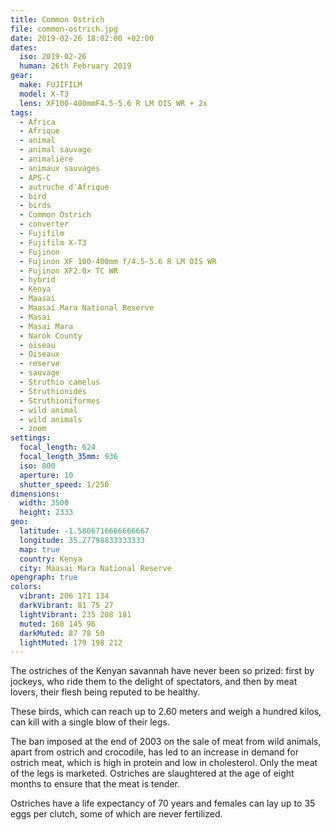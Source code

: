 ```yaml
---
title: Common Ostrich
file: common-ostrich.jpg
date: 2019-02-26 18:02:00 +02:00
dates:
  iso: 2019-02-26
  human: 26th February 2019
gear:
  make: FUJIFILM
  model: X-T3
  lens: XF100-400mmF4.5-5.6 R LM OIS WR + 2x
tags:
  - Africa
  - Afrique
  - animal
  - animal sauvage
  - animalière
  - animaux sauvages
  - APS-C
  - autruche d'Afrique
  - bird
  - birds
  - Common Ostrich
  - converter
  - Fujifilm
  - Fujifilm X-T3
  - Fujinon
  - Fujinon XF 100-400mm f/4.5-5.6 R LM OIS WR
  - Fujinon XF2.0× TC WR
  - hybrid
  - Kenya
  - Maasai
  - Maasai Mara National Reserve
  - Masai
  - Masai Mara
  - Narok County
  - oiseau
  - Oiseaux
  - reserve
  - sauvage
  - Struthio camelus
  - Struthionidés
  - Struthioniformes
  - wild animal
  - wild animals
  - zoom
settings:
  focal_length: 624
  focal_length_35mm: 936
  iso: 800
  aperture: 10
  shutter_speed: 1/250
dimensions:
  width: 3500
  height: 2333
geo:
  latitude: -1.5806716666666667
  longitude: 35.27798833333333
  map: true
  country: Kenya
  city: Maasai Mara National Reserve
opengraph: true
colors:
  vibrant: 206 171 134
  darkVibrant: 81 75 27
  lightVibrant: 235 208 181
  muted: 168 145 96
  darkMuted: 87 78 50
  lightMuted: 179 198 212
---
```


The ostriches of the Kenyan savannah have never been so prized: first by jockeys, who ride them to the delight of spectators, and then by meat lovers, their flesh being reputed to be healthy.

These birds, which can reach up to 2.60 meters and weigh a hundred kilos, can kill with a single blow of their legs.

The ban imposed at the end of 2003 on the sale of meat from wild animals, apart from ostrich and crocodile, has led to an increase in demand for ostrich meat, which is high in protein and low in cholesterol. Only the meat of the legs is marketed. Ostriches are slaughtered at the age of eight months to ensure that the meat is tender.

Ostriches have a life expectancy of 70 years and females can lay up to 35 eggs per clutch, some of which are never fertilized.
